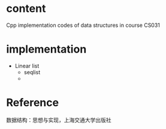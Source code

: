 # content

Cpp implementation codes of data structures in course CS031

# implementation

- Linear list
    - seqlist
    - 

# Reference
数据结构：思想与实现，上海交通大学出版社
